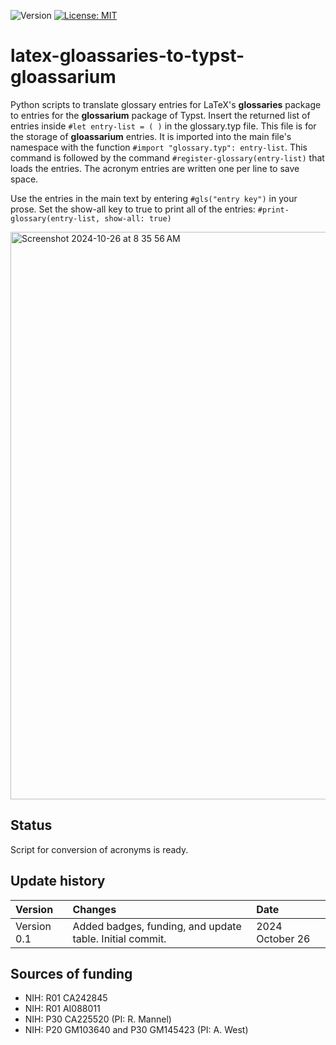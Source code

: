 ![Version](https://img.shields.io/static/v1?label=latex-gloassaries-to-typst-gloassarium&message=0.1&color=brightcolor)
[![License: MIT](https://img.shields.io/badge/License-MIT-blue.svg)](https://opensource.org/licenses/MIT)


# latex-gloassaries-to-typst-gloassarium

Python scripts to translate glossary entries for LaTeX's **glossaries** package to entries for the **glossarium** package of Typst.
Insert the returned list of entries inside `#let entry-list = ( )` in the glossary.typ file.
This file is for the storage of **gloassarium** entries.
It is imported into the main file's namespace with the function `#import "glossary.typ": entry-list`.
This command is followed by the command `#register-glossary(entry-list)` that loads the entries. 
The acronym entries are written one per line to save space.

Use the entries in the main text by entering `#gls("entry key")` in your prose. 
Set the show-all key to true to print all of the entries: `#print-glossary(entry-list, show-all: true)`

<img width="908" alt="Screenshot 2024-10-26 at 8 35 56 AM" src="https://github.com/user-attachments/assets/10fcf83e-2840-4bb8-8b1e-a59ba22dd429">



## Status

Script for conversion of acronyms is ready.


## Update history

|Version      | Changes                                                                                                                                                                         | Date                 |
|:-----------|:------------------------------------------------------------------------------------------------------------------------------------------|:--------------------|
| Version 0.1 |   Added badges, funding, and update table.  Initial commit.                                                                                                                | 2024 October 26  |

## Sources of funding

- NIH: R01 CA242845
- NIH: R01 AI088011
- NIH: P30 CA225520 (PI: R. Mannel)
- NIH: P20 GM103640 and P30 GM145423 (PI: A. West)

